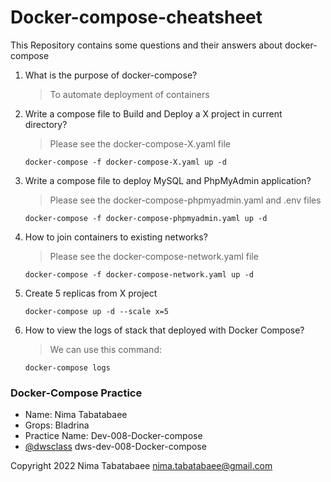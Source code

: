 # Docker-compose-cheatsheet

 This Repository contains some questions and their answers about docker-compose
 
 1) What is the purpose of docker-compose?
   
    > To automate deployment of containers 
  
  
 2) Write a compose file to Build and Deploy a X project in current directory?
 
    > Please see the docker-compose-X.yaml file 
    
    ` docker-compose -f docker-compose-X.yaml up -d `
   
   
 3) Write a compose file to deploy MySQL and PhpMyAdmin application?
 
    > Please see the docker-compose-phpmyadmin.yaml and .env files
    
    ` docker-compose -f docker-compose-phpmyadmin.yaml up -d `
 
 
 4) How to join containers to existing networks?
 
    > Please see the docker-compose-network.yaml file
    
    ` docker-compose -f docker-compose-network.yaml up -d `
 
 
 5) Create 5 replicas from X project
 
    ` docker-compose up -d --scale x=5 `
 
 
 6) How to view the logs of stack that deployed with Docker Compose?
 
    > We can use this command:
    
    ` docker-compose logs `

 
 
### Docker-Compose Practice
  - Name: Nima Tabatabaee
  - Grops: Bladrina
  - Practice Name: Dev-008-Docker-compose
  - [@dwsclass](https://github.com/dwsclass) dws-dev-008-Docker-compose
    

Copyright 2022 Nima Tabatabaee nima.tabatabaee@gmail.com


